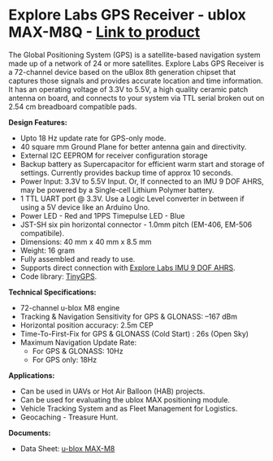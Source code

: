 # Explore Labs GPS Receiver - ublox MAX-M8Q - <a title="u-blox MAX-M8" href="http://explorelabs.com/gps-receiver-ublox-max-m8q" target="_blank">Link to product</a>

<p>The Global Positioning System (GPS) is a satellite-based navigation system made up of a network of 24 or more satellites. Explore Labs GPS Receiver is a 72-channel device based on the uBlox 8th generation chipset that captures those signals and provides accurate location and time information. It has an operating voltage of 3.3V to 5.5V, a high quality ceramic patch antenna on board, and connects to your system via TTL serial broken out on 2.54 cm breadboard compatible pads.</p>

<p><strong>Design Features:</strong></p>
<ul>
    <li>Upto 18 Hz update rate for GPS-only mode.</li>
    <li>40 square mm Ground Plane for better antenna gain and directivity.</li>
    <li>External I2C EEPROM for receiver configuration storage</li>
    <li>Backup battery as Supercapacitor for efficient warm start and storage of settings. Currently provides backup time of approx 10 seconds.</li>
    <li>Power Input: 3.3V to 5.5V Input. Or, If connected to an IMU 9 DOF AHRS, may be powered by a Single-cell Lithium Polymer battery.</li>
    <li>1 TTL UART port @ 3.3V. Use a Logic Level converter in between if using a 5V device like an Arduino Uno.</li>
    <li>Power LED - Red and 1PPS Timepulse LED - Blue</li>
    <li>JST-SH six pin horizontal connector - 1.0mm pitch (EM-406, EM-506 compatibile).</li>
    <li>Dimensions: 40 mm x 40 mm x 8.5 mm</li>
    <li>Weight: 16 gram</li>
    <li>Fully assembled and ready to use.</li>
    <li>Supports direct connection with <a title="Explore Labs IMU 9 DOF AHRS With Pressure / Altitude / Humidity / Temperature Sensor" href="/imu-9-dof-ahrs-with-pressure-altitude-humidity-temperature-sensor" target="_blank">Explore Labs IMU 9 DOF AHRS</a>.</li>
    <li>Code library: <a title="Tiny GPS" href="http://github.com/mikalhart/TinyGPS/" target="_blank">TinyGPS</a>.</li>
</ul>

<p><strong>Technical Specifications:</strong></p>
<ul>
    <li>72-channel u-blox M8 engine</li>
    <li>Tracking & Navigation Sensitivity for GPS & GLONASS: –167 dBm</li>
    <li>Horizontal position accuracy: 2.5m CEP</li>
    <li>Time-To-First-Fix for GPS & GLONASS (Cold Start) : 26s (Open Sky)</li>
    <li>Maximum Navigation Update Rate:
        <ul>
            <li>For GPS & GLONASS: 10Hz</li>
            <li>For GPS only: 18Hz</li>
        </ul>
    </li>
</ul>

<p><strong>Applications:</strong></p>
<ul>
    <li>Can be used in UAVs or Hot Air Balloon (HAB) projects.</li>
    <li>Can be used for evaluating the ublox MAX positioning module.</li>
    <li>Vehicle Tracking System and as Fleet Management for Logistics.</li>
    <li>Geocaching - Treasure Hunt.</li>
</ul>

<p><strong>Documents:</strong></p>
<ul>
    <li>Data Sheet: <a title="u-blox MAX-M8" href="https://www.u-blox.com/sites/default/files/MAX-M8_DataSheet_%28UBX-13004644%29.pdf" target="_blank">u-blox MAX-M8</a></li>
</ul>
